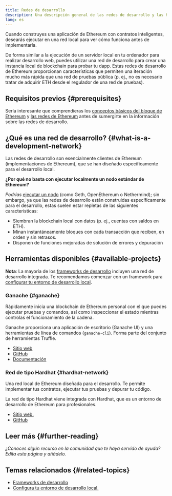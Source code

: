 ```yaml
---
title: Redes de desarrollo
description: Una descripción general de las redes de desarrollo y las herramientas disponibles para ayudar a construir aplicaciones de Ethereum.
lang: es
---
```


Cuando construyes una aplicación de Ethereum con contratos inteligentes, desearás ejecutar en una red local para ver cómo funciona antes de implementarla.

De forma similar a la ejecución de un servidor local en tu ordenador para realizar desarrollo web, puedes utilizar una red de desarrollo para crear una instancia local de blockchain para probar tu dapp. Estas redes de desarrollo de Ethereum proporcionan características que permiten una iteración mucho más rápida que una red de pruebas pública (p. ej., no es necesario tratar de adquirir ETH desde el regulador de una red de pruebas).

## Requisitos previos {#prerequisites}

Sería interesante que comprendieras los [conceptos básicos del bloque de Ethereum](/developers/docs/ethereum-stack/) y [las redes de Ethereum](/developers/docs/networks/) antes de sumergirte en la información sobre las redes de desarrollo.

## ¿Qué es una red de desarrollo? {#what-is-a-development-network}

Las redes de desarrollo son esencialmente clientes de Ethereum (implementaciones de Ethereum), que se han diseñado específicamente para el desarrollo local.

**¿Por qué no basta con ejecutar localmente un nodo estándar de Ethereum?**

_Podrías_ [ejecutar un nodo](/developers/docs/nodes-and-clients/#running-your-own-node) (como Geth, OpenEthereum o Nethermind); sin embargo, ya que las redes de desarrollo están construidas específicamente para el desarrollo, estas suelen estar repletas de las siguientes características:

- Siembran la blockchain local con datos (p. ej., cuentas con saldos en ETH).
- Minan instantáneamente bloques con cada transacción que reciben, en orden y sin retrasos.
- Disponen de funciones mejoradas de solución de errores y depuración

## Herramientas disponibles {#available-projects}

**Nota**: La mayoría de los [frameworks de desarrollo](/developers/docs/frameworks/) incluyen una red de desarrollo integrada. Te recomendamos comenzar con un framework para [configurar tu entorno de desarrollo local](/developers/local-environment/).

### Ganache {#ganache}

Rápidamente inicia una blockchain de Ethereum personal con el que puedes ejecutar pruebas y comandos, así como inspeccionar el estado mientras controlas el funcionamiento de la cadena.

Ganache proporciona una aplicación de escritorio (Ganache UI) y una herramientas de línea de comandos (`ganache-cli`). Forma parte del conjunto de herramientas Truffle.

- [Sitio web](https://www.trufflesuite.com/ganache)
- [GitHub](https://github.com/trufflesuite/ganache)
- [Documentación](https://www.trufflesuite.com/docs/ganache/overview)

### Red de tipo Hardhat {#hardhat-network}

Una red local de Ethereum diseñada para el desarrollo. Te permite implementar tus contratos, ejecutar tus pruebas y depurar tu código.

La red de tipo Hardhat viene integrada con Hardhat, que es un entorno de desarrollo de Ethereum para profesionales.

- [Sitio web.](https://hardhat.org/)
- [GitHub](https://github.com/nomiclabs/hardhat)

## Leer más {#further-reading}

_¿Conoces algún recurso en la comunidad que te haya servido de ayuda? Edita esta página y añádelo._

## Temas relacionados {#related-topics}

- [Frameworks de desarrollo](/developers/docs/frameworks/)
- [Configura tu entorno de desarrollo local.](/developers/local-environment/)
